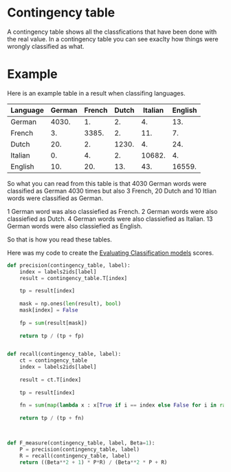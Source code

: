 # Contingency table 
A contingency table shows all the classfications that have been done with the real value. In a contingency table you can see exaclty how things were wrongly classified as what. 

# Example
Here is an example table in a result when classifing languages.

| Language | German | French | Dutch | Italian | English |
| -------- | ------ | ------ | ----- | ------- | ------- |
| German   | 4030.  | 1.     | 2.    | 4.      | 13.     | 
| French   | 3.     | 3385.  | 2.    | 11.     | 7.      |
| Dutch    | 20.    | 2.     | 1230. | 4.      | 24.     |
| Italian  | 0.     | 4.     | 2.    | 10682.  | 4.      |
| English  | 10.    | 20.    | 13.   | 43.     | 16559.  |

So what you can read from this table is that 4030 German words were classified as German 4030 times but also 3 French, 20 Dutch and 10 Itlian words were classified as German. 

1 German word was also classiefied as French.
2 German words were also classiefied as Dutch.
4 German words were also classiefied as Italian.
13 German words were also classiefied as English. 

So that is how you read these tables. 

Here was my code to create the [Evaluating Classification models](Evaluating%20Classification%20models.md) scores.


```python
def precision(contingency_table, label):
    index = labels2ids[label]
    result = contingency_table.T[index]
    
    tp = result[index]
    
    mask = np.ones(len(result), bool)
    mask[index] = False
    
    fp = sum(result[mask])
    
    return tp / (tp + fp)


def recall(contingency_table, label):
    ct = contingency_table
    index = labels2ids[label]
    
    result = ct.T[index]
    
    tp = result[index]
    
    fn = sum(map(lambda x : x[True if i == index else False for i in range(len(ct))](True%20if%20i%20==%20index%20else%20False%20for%20i%20in%20range(len(ct))), ct.T))
    
    return tp / (tp + fn)
    


def F_measure(contingency_table, label, Beta=1):
    P = precision(contingency_table, label)
    R = recall(contingency_table, label)
    return ((Beta**2 + 1) * P*R) / (Beta**2 * P + R)
```

